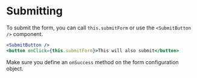 # Submitting

To submit the form, you can call `this.submitForm` or use the `<SubmitButton />` component.

```jsx
<SubmitButton />
<button onClick={this.submitForm}>This will also submit</button>
```

Make sure you define an `onSuccess` method on the form configuration object.
